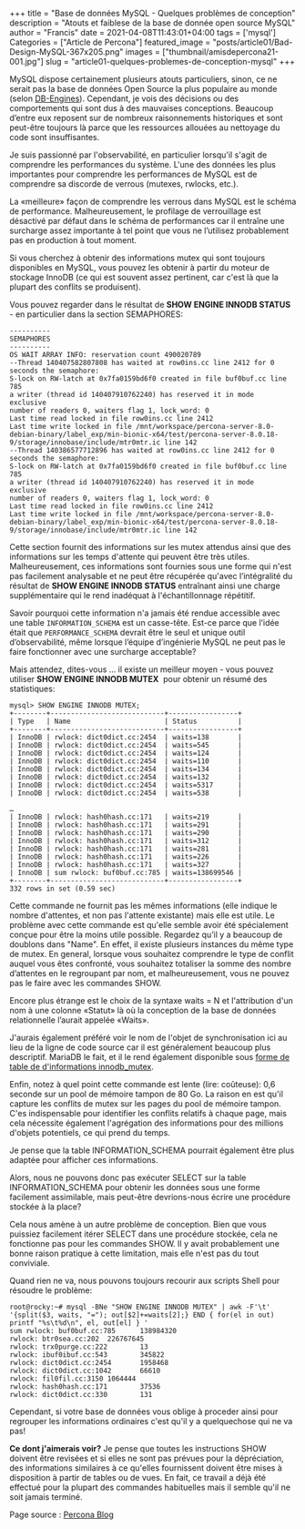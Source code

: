 +++
title = "Base de données MySQL - Quelques problèmes de conception"
description = "Atouts et faiblese de la base de donnée open source MySQL"
author = "Francis"
date = 2021-04-08T11:43:01+04:00
tags = ['mysql']
Categories = ["Article de Percona"]
featured_image = "posts/article01/Bad-Design-MySQL-367x205.png"
images = ["thumbnail/amisdepercona21-001.jpg"]
slug = "article01-quelques-problemes-de-conception-mysql"
+++

MySQL dispose certainement plusieurs atouts particuliers, sinon, ce ne serait pas la base de données Open Source la plus populaire au monde (selon [DB-Engines](https://db-engines.com/en/ranking)). Cependant, je vois des décisions ou des comportements qui sont dus à des mauvaises conceptions. Beaucoup d’entre eux reposent sur de nombreux raisonnements historiques et sont peut-être toujours là parce que les ressources allouées au nettoyage du code sont insuffisantes.

Je suis passionné par l'observabilité, en particulier lorsqu'il s'agit de comprendre les performances du système. L'une des données les plus importantes pour comprendre les performances de MySQL est de comprendre sa discorde de verrous (mutexes, rwlocks, etc.).

La «meilleure» façon de comprendre les verrous dans MySQL est le schéma de performance. Malheureusement, le profilage de verrouillage est désactivé par défaut dans le schéma de performances car il entraîne une surcharge assez importante à tel point que vous ne l’utilisez probablement pas en production à tout moment.

Si vous cherchez à obtenir des informations mutex qui sont toujours disponibles en MySQL, vous pouvez les obtenir à partir du moteur de stockage InnoDB (ce qui est souvent assez pertinent, car c'est là que la plupart des conflits se produisent).

Vous pouvez regarder dans le résultat de **SHOW ENGINE INNODB STATUS** - en particulier dans la section SEMAPHORES:

```
----------
SEMAPHORES
----------
OS WAIT ARRAY INFO: reservation count 490020789
--Thread 140407582807808 has waited at row0ins.cc line 2412 for 0 seconds the semaphore:
S-lock on RW-latch at 0x7fa0159bd6f0 created in file buf0buf.cc line 785
a writer (thread id 140407910762240) has reserved it in mode  exclusive
number of readers 0, waiters flag 1, lock_word: 0
Last time read locked in file row0ins.cc line 2412
Last time write locked in file /mnt/workspace/percona-server-8.0-debian-binary/label_exp/min-bionic-x64/test/percona-server-8.0.18-9/storage/innobase/include/mtr0mtr.ic line 142
--Thread 140386577712896 has waited at row0ins.cc line 2412 for 0 seconds the semaphore:
S-lock on RW-latch at 0x7fa0159bd6f0 created in file buf0buf.cc line 785
a writer (thread id 140407910762240) has reserved it in mode  exclusive
number of readers 0, waiters flag 1, lock_word: 0
Last time read locked in file row0ins.cc line 2412
Last time write locked in file /mnt/workspace/percona-server-8.0-debian-binary/label_exp/min-bionic-x64/test/percona-server-8.0.18-9/storage/innobase/include/mtr0mtr.ic line 142
```

Cette section fournit des informations sur les mutex attendus ainsi que des informations sur les temps d'attente qui peuvent être très utiles. Malheureusement, ces informations sont fournies sous une forme qui n'est pas facilement analysable et ne peut être récupérée qu'avec l’intégralité du résultat de **SHOW ENGINE INNODB STATUS** entraînant ainsi une charge supplémentaire qui le rend inadéquat à l'échantillonnage répétitif.

Savoir pourquoi cette information n'a jamais été rendue accessible avec une table `INFORMATION_SCHEMA` est un casse-tête. Est-ce parce que l’idée était que `PERFORMANCE_SCHEMA` devrait être le seul et unique outil d’observabilité, même lorsque l’équipe d’ingénierie MySQL ne peut pas le faire fonctionner avec une surcharge acceptable?

Mais attendez, dites-vous ... il existe un meilleur moyen - vous pouvez utiliser **SHOW ENGINE INNODB MUTEX**  pour obtenir un résumé des statistiques:

```
mysql> SHOW ENGINE INNODB MUTEX;
+--------+----------------------------+-----------------+
| Type   | Name                       | Status          |
+--------+----------------------------+-----------------+
| InnoDB | rwlock: dict0dict.cc:2454  | waits=138       |
| InnoDB | rwlock: dict0dict.cc:2454  | waits=545       |
| InnoDB | rwlock: dict0dict.cc:2454  | waits=124       |
| InnoDB | rwlock: dict0dict.cc:2454  | waits=110       |
| InnoDB | rwlock: dict0dict.cc:2454  | waits=134       |
| InnoDB | rwlock: dict0dict.cc:2454  | waits=132       |
| InnoDB | rwlock: dict0dict.cc:2454  | waits=5317      |
| InnoDB | rwlock: dict0dict.cc:2454  | waits=538       |

…
| InnoDB | rwlock: hash0hash.cc:171   | waits=219       |
| InnoDB | rwlock: hash0hash.cc:171   | waits=291       |
| InnoDB | rwlock: hash0hash.cc:171   | waits=290       |
| InnoDB | rwlock: hash0hash.cc:171   | waits=312       |
| InnoDB | rwlock: hash0hash.cc:171   | waits=281       |
| InnoDB | rwlock: hash0hash.cc:171   | waits=226       |
| InnoDB | rwlock: hash0hash.cc:171   | waits=327       |
| InnoDB | sum rwlock: buf0buf.cc:785 | waits=138699546 |
+--------+----------------------------+-----------------+
332 rows in set (0.59 sec)
```

Cette commande ne fournit pas les mêmes informations (elle indique le nombre d'attentes, et non pas l'attente existante) mais elle est utile. Le problème avec cette commande est qu'elle semble avoir été spécialement conçue pour être la moins utile possible. Regardez qu’il y a beaucoup de doublons dans "Name". En effet, il existe plusieurs instances du même type de mutex. En general, lorsque vous souhaitez comprendre le type de conflit auquel vous êtes confronté, vous souhaitez totaliser la somme des nombre d’attentes en le regroupant par nom, et malheureusement, vous ne pouvez pas le faire avec les commandes SHOW.

Encore plus étrange est le choix de la syntaxe waits = N et l'attribution d'un nom à une colonne «Statut» là où la conception de la base de données relationnelle l’aurait appelée «Waits».

J'aurais également préféré voir le nom de l'objet de synchronisation ici au lieu de la ligne de code source car il est généralement beaucoup plus descriptif. MariaDB le fait, et il le rend également disponible sous [forme de table de d'informations innodb_mutex](https://mariadb.com/kb/en/information-schema-innodb_mutexes-table/).

Enfin, notez à quel point cette commande est lente (lire: coûteuse): 0,6 seconde sur un pool de mémoire tampon de 80 Go. La raison en est qu'il capture les conflits de mutex sur les pages du pool de mémoire tampon. C'es indispensable pour identifier les conflits relatifs à chaque page, mais cela nécessite également l'agrégation des informations pour des millions d'objets potentiels, ce qui prend du temps.

Je pense que la table INFORMATION_SCHEMA pourrait également être plus adaptée pour afficher ces informations.

Alors, nous ne pouvons donc pas exécuter SELECT sur la table INFORMATION_SCHEMA pour obtenir les données sous une forme facilement assimilable, mais peut-être devrions-nous écrire une procédure stockée à la place? 

Cela nous amène à un autre problème de conception. Bien que vous puissiez facilement itérer SELECT dans une procédure stockée, cela ne fonctionne pas pour les commandes SHOW. Il y avait probablement une bonne raison pratique à cette limitation, mais elle n'est pas du tout conviviale.

Quand rien ne va, nous pouvons toujours recourir aux scripts Shell pour résoudre le problème:

```
root@rocky:~# mysql -BNe "SHOW ENGINE INNODB MUTEX" | awk -F'\t' '{split($3, waits, "="); out[$2]+=waits[2];} END { for(el in out) printf "%s\t%d\n", el, out[el] } '
sum rwlock: buf0buf.cc:785      138984320
rwlock: btr0sea.cc:202  226767645
rwlock: trx0purge.cc:222        13
rwlock: ibuf0ibuf.cc:543        345822
rwlock: dict0dict.cc:2454       1958468
rwlock: dict0dict.cc:1042       66610
rwlock: fil0fil.cc:3150 1064444
rwlock: hash0hash.cc:171        37536
rwlock: dict0dict.cc:330        131
```

Cependant, si votre base de données vous oblige à proceder ainsi pour regrouper les informations ordinaires c'est qu'il y a quelquechose qui ne va pas!

**Ce dont j'aimerais voir?** Je pense que toutes les instructions SHOW doivent être revisées et si elles ne sont pas prévues pour la dépréciation, des informations similaires à ce qu'elles fournissent doivent être mises à disposition à partir de tables ou de vues. En fait, ce travail a déjà été effectué pour la plupart des commandes habituelles mais il semble qu'il ne soit jamais terminé.


Page source : [Percona Blog](https://www.percona.com/blog/2020/01/08/mysql-a-series-of-bad-design-decisions/)

